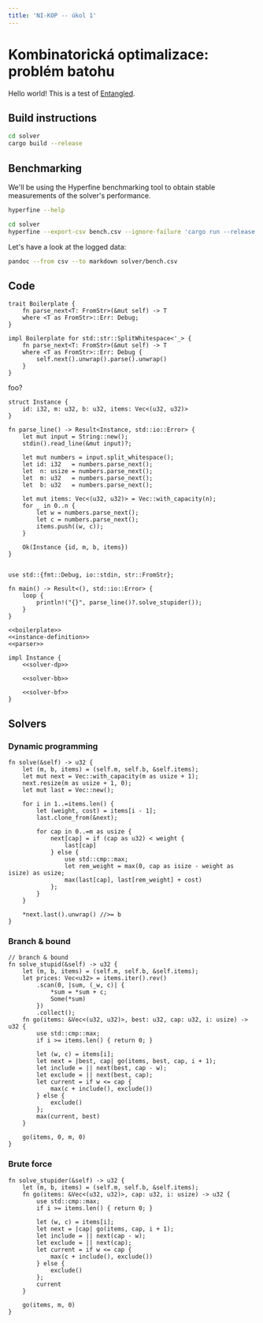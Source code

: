 ```yaml
---
title: 'NI-KOP -- úkol 1'
---
```


# Kombinatorická optimalizace: problém batohu
Hello world! This is a test of [Entangled](https://entangled.github.io/).

## Build instructions

``` {.zsh .eval .bootstrap-fold #build-instructions}
cd solver
cargo build --release
```

## Benchmarking

We'll be using the Hyperfine benchmarking tool to obtain stable measurements of the solver's performance.

``` {.zsh .eval .bootstrap-fold #hyperfine-cli}
hyperfine --help
```

``` {.zsh .eval #benchmark}
cd solver
hyperfine --export-csv bench.csv --ignore-failure 'cargo run --release < ../data/decision/NR4_inst.dat'
```

Let's have a look at the logged data:
``` {.zsh .eval #analysis}
pandoc --from csv --to markdown solver/bench.csv
```

## Code

``` {.rust #boilerplate .bootstrap-fold}
trait Boilerplate {
    fn parse_next<T: FromStr>(&mut self) -> T
    where <T as FromStr>::Err: Debug;
}

impl Boilerplate for std::str::SplitWhitespace<'_> {
    fn parse_next<T: FromStr>(&mut self) -> T
    where <T as FromStr>::Err: Debug {
        self.next().unwrap().parse().unwrap()
    }
}
```
foo?

``` {.rust #instance-definition}
struct Instance {
    id: i32, m: u32, b: u32, items: Vec<(u32, u32)>
}
```

``` {.rust #parser .bootstrap-fold}
fn parse_line() -> Result<Instance, std::io::Error> {
    let mut input = String::new();
    stdin().read_line(&mut input)?;

    let mut numbers = input.split_whitespace();
    let id: i32   = numbers.parse_next();
    let  n: usize = numbers.parse_next();
    let  m: u32   = numbers.parse_next();
    let  b: u32   = numbers.parse_next();

    let mut items: Vec<(u32, u32)> = Vec::with_capacity(n);
    for _ in 0..n {
        let w = numbers.parse_next();
        let c = numbers.parse_next();
        items.push((w, c));
    }

    Ok(Instance {id, m, b, items})
}
```

``` {.rust file=solver/src/main.rs}

use std::{fmt::Debug, io::stdin, str::FromStr};

fn main() -> Result<(), std::io::Error> {
    loop {
        println!("{}", parse_line()?.solve_stupider());
    }
}

<<boilerplate>>
<<instance-definition>>
<<parser>>

impl Instance {
    <<solver-dp>>

    <<solver-bb>>

    <<solver-bf>>
}
```

## Solvers

### Dynamic programming

``` {.rust #solver-dp}
fn solve(&self) -> u32 {
    let (m, b, items) = (self.m, self.b, &self.items);
    let mut next = Vec::with_capacity(m as usize + 1);
    next.resize(m as usize + 1, 0);
    let mut last = Vec::new();

    for i in 1..=items.len() {
        let (weight, cost) = items[i - 1];
        last.clone_from(&next);

        for cap in 0..=m as usize {
            next[cap] = if (cap as u32) < weight {
                last[cap]
            } else {
                use std::cmp::max;
                let rem_weight = max(0, cap as isize - weight as isize) as usize;
                max(last[cap], last[rem_weight] + cost)
            };
        }
    }

    *next.last().unwrap() //>= b
}
```

### Branch & bound
``` {.rust #solver-bb}
// branch & bound
fn solve_stupid(&self) -> u32 {
    let (m, b, items) = (self.m, self.b, &self.items);
    let prices: Vec<u32> = items.iter().rev()
        .scan(0, |sum, (_w, c)| {
            *sum = *sum + c;
            Some(*sum)
        })
        .collect();
    fn go(items: &Vec<(u32, u32)>, best: u32, cap: u32, i: usize) -> u32 {
        use std::cmp::max;
        if i >= items.len() { return 0; }

        let (w, c) = items[i];
        let next = |best, cap| go(items, best, cap, i + 1);
        let include = || next(best, cap - w);
        let exclude = || next(best, cap);
        let current = if w <= cap {
            max(c + include(), exclude())
        } else {
            exclude()
        };
        max(current, best)
    }

    go(items, 0, m, 0)
}
```

### Brute force
``` {.rust #solver-bf}
fn solve_stupider(&self) -> u32 {
    let (m, b, items) = (self.m, self.b, &self.items);
    fn go(items: &Vec<(u32, u32)>, cap: u32, i: usize) -> u32 {
        use std::cmp::max;
        if i >= items.len() { return 0; }

        let (w, c) = items[i];
        let next = |cap| go(items, cap, i + 1);
        let include = || next(cap - w);
        let exclude = || next(cap);
        let current = if w <= cap {
            max(c + include(), exclude())
        } else {
            exclude()
        };
        current
    }

    go(items, m, 0)
}
```
